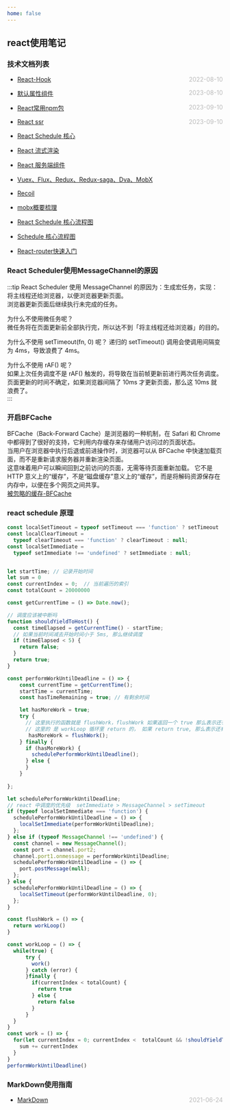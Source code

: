 ```yaml
---
home: false
---
```

## react使用笔记
### 技术文档列表
* [React-Hook](./hooks)  <span style="color:#bbb; float:right">2022-08-10</span>
* [默认属性组件](./defaultPropHOC)  <span style="color:#bbb; float:right">2023-08-10</span>
* [React常用npm包](./npmPackage)  <span style="color:#bbb; float:right">2023-09-10</span>
* [React ssr](./ssr)  <span style="color:#bbb; float:right">2023-09-10</span>
* [React Schedule 核心](https://juejin.cn/post/7208222652619800613#heading-5)
* [React 流式渲染](https://zhuanlan.zhihu.com/p/639505410?utm_id=0)
* [React 服务端组件](https://sorrycc.com/why-react-server-components/)
* [Vuex、Flux、Redux、Redux-saga、Dva、MobX](https://zhuanlan.zhihu.com/p/53599723)
* [Recoil](https://juejin.cn/post/7259168207055175739)
* [mobx概要梳理](https://article.juejin.cn/post/6914179461957025800)
* [React Schedule 核心流程图](https://p6-juejin.byteimg.com/tos-cn-i-k3u1fbpfcp/493c087e2fd64e1a8c552f16927192f6~tplv-k3u1fbpfcp-watermark.image?)

* [Schedule 核心流程图](https://zhuanlan.zhihu.com/p/450267610?utm_id=0)
* [React-router快速入门](https://segmentfault.com/a/1190000014294604)

### React Scheduler使用MessageChannel的原因
:::tip
React Scheduler 使用 MessageChannel 的原因为：生成宏任务，实现：    
将主线程还给浏览器，以便浏览器更新页面。  
浏览器更新页面后继续执行未完成的任务。   

为什么不使用微任务呢？  
微任务将在页面更新前全部执行完，所以达不到「将主线程还给浏览器」的目的。

为什么不使用 setTimeout(fn, 0) 呢？
递归的 setTimeout() 调用会使调用间隔变为 4ms，导致浪费了 4ms。  

为什么不使用 rAF() 呢？  
如果上次任务调度不是 rAF() 触发的，将导致在当前帧更新前进行两次任务调度。  
页面更新的时间不确定，如果浏览器间隔了 10ms 才更新页面，那么这 10ms 就浪费了。  
:::

### 开启BFCache

BFCache（Back-Forward Cache）是浏览器的一种机制，在 Safari 和 Chrome 中都得到了很好的支持，它利用内存缓存来存储用户访问过的页面状态。  
当用户在浏览器中执行后退或前进操作时，浏览器可以从 BFCache 中快速加载页面，而不是重新请求服务器并重新渲染页面。  
这意味着用户可以瞬间回到之前访问的页面，无需等待页面重新加载。
它不是 HTTP 意义上的“缓存”，不是“磁盘缓存”意义上的“缓存”，而是将解码资源保存在内存中，以便在多个网页之间共享。  
[被忽略的缓存-BFCache](https://cloud.tencent.com/developer/article/2350456?areaId=106001)

### react schedule 原理

``` js
const localSetTimeout = typeof setTimeout === 'function' ? setTimeout : null;
const localClearTimeout =
  typeof clearTimeout === 'function' ? clearTimeout : null;
const localSetImmediate =
  typeof setImmediate !== 'undefined' ? setImmediate : null; 


let startTime; // 记录开始时间
let sum = 0
const currentIndex = 0;  // 当前遍历的索引
const totalCount = 20000000  

const getCurrentTime = () => Date.now();

// 调度应该被中断吗
function shouldYieldToHost() {
  const timeElapsed = getCurrentTime() - startTime;
  // 如果当前时间减去开始时间小于 5ms, 那么继续调度
  if (timeElapsed < 5) {
    return false;
  }
  return true;
}

const performWorkUntilDeadline = () => {
    const currentTime = getCurrentTime();
    startTime = currentTime;
    const hasTimeRemaining = true; // 有剩余时间

    let hasMoreWork = true;
    try {
      // 这里执行的函数就是 flushWork，flushWork 如果返回一个 true 那么表示还有任务
      // 这里的 是 workLoop 循环里 return 的， 如果 return true, 那么表示还有剩余的任务，只是时间用完了，被中断了
       hasMoreWork = flushWork();
    } finally {
      if (hasMoreWork) {
        schedulePerformWorkUntilDeadline();
      } else {
      }
    }
  
};

let schedulePerformWorkUntilDeadline;
// react 中调度的优先级  setImmediate > MessageChannel > setTimeout
if (typeof localSetImmediate === 'function') {
  schedulePerformWorkUntilDeadline = () => {
    localSetImmediate(performWorkUntilDeadline);
  };
} else if (typeof MessageChannel !== 'undefined') {
  const channel = new MessageChannel();
  const port = channel.port2;
  channel.port1.onmessage = performWorkUntilDeadline;
  schedulePerformWorkUntilDeadline = () => {
    port.postMessage(null);
  };
} else {
  schedulePerformWorkUntilDeadline = () => {
    localSetTimeout(performWorkUntilDeadline, 0);
  };
}

const flushWork = () => {
  return workLoop()
}

const workLoop = () => {
  while(true) {
      try {
        work()
      } catch (error) {
      }finally {
        if(currentIndex < totalCount) {
          return true
        } else {
          return false
        }
      }
  }
}
const work = () => {
  for(let currentIndex = 0; currentIndex <  totalCount && !shouldYieldToHost(); currentIndex++) {
    sum += currentIndex
  }
}
performWorkUntilDeadline()
```


### MarkDown使用指南
*  [MarkDown](../blog-daily/use-markdown)  <span style="color:#bbb; float:right">2021-06-24</span>
